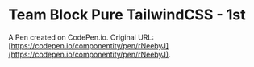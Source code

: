 # Team Block Pure TailwindCSS - 1st

A Pen created on CodePen.io. Original URL: [https://codepen.io/componentity/pen/rNeebyJ](https://codepen.io/componentity/pen/rNeebyJ).


